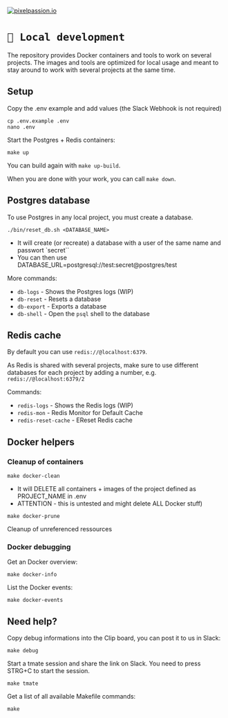 [![pixelpassion.io](https://img.shields.io/badge/made%20by-pixelpassion.io-blue.svg)](https://www.pixelpassion.io/)

# `🦑 Local development`

The repository provides Docker containers and tools to work on several projects. The images and tools are optimized for local usage and meant to stay around to work with several projects at the same time.

## Setup

Copy the .env example and add values (the Slack Webhook is not required)

```
cp .env.example .env
nano .env
```

Start the Postgres + Redis containers:

```
make up
```

You can build again with `make up-build`.

When you are done with your work, you can call `make down`. 

## Postgres database

To use Postgres in any local project, you must create a database.

```
./bin/reset_db.sh <DATABASE_NAME>
```

- It will create (or recreate) a database with a user of the same name and passwort `secret``
- You can then use DATABASE_URL=postgresql://test:secret@postgres/test

More commands:
- `db-logs` - Shows the Postgres logs (WIP)
- `db-reset` - Resets a database
- `db-export` - Exports a database
- `db-shell` - Open the `psql` shell to the database

## Redis cache

By default you can use `redis://@localhost:6379`. 

As Redis is shared with several projects, make sure to use different databases for each project by adding a number, e.g. `redis://@localhost:6379/2`

Commands:
- `redis-logs` - Shows the Redis logs (WIP)
- `redis-mon` - Redis Monitor for Default Cache
- `redis-reset-cache` - EReset Redis cache


## Docker helpers

### Cleanup of containers

```
make docker-clean
```

- It will DELETE all containers + images of the project defined as PROJECT_NAME in .env
- ATTENTION - this is untested and might delete ALL Docker stuff)


```
make docker-prune
```

Cleanup of unreferenced ressources

### Docker debugging

Get an Docker overview:

```
make docker-info
```

List the Docker events:

```
make docker-events
```


## Need help?

Copy debug informations into the Clip board, you can post it to us in Slack:

```
make debug
```

Start a tmate session and share the link on Slack. You need to press STRG+C to start the session.

```
make tmate
```

Get a list of all available Makefile commands:

```
make
```
